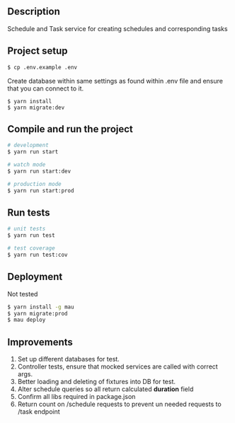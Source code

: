## Description

Schedule and Task service for creating schedules and corresponding tasks

## Project setup

```bash
$ cp .env.example .env
```
Create database within same settings as found within .env file and ensure that you can connect to it.
```
$ yarn install
$ yarn migrate:dev
```

## Compile and run the project

```bash
# development
$ yarn run start

# watch mode
$ yarn run start:dev

# production mode
$ yarn run start:prod
```

## Run tests

```bash
# unit tests
$ yarn run test

# test coverage
$ yarn run test:cov
```

## Deployment

Not tested

```bash
$ yarn install -g mau
$ yarn migrate:prod
$ mau deploy
```

## Improvements

1. Set up different databases for test.
2. Controller tests, ensure that mocked services are called with correct args.
3. Better loading and deleting of fixtures into DB for test.
4. Alter schedule queries so all return calculated **duration** field
5. Confirm all libs required in package.json
6. Return count on /schedule requests to prevent un needed requests to /task endpoint
